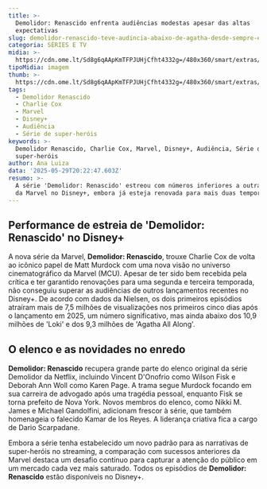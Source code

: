```yaml
---
title: >-
  Demolidor: Renascido enfrenta audiências modestas apesar das altas
  expectativas
slug: demolidor-renascido-teve-audincia-abaixo-de-agatha-desde-sempre-e-loki
categoria: SÉRIES E TV
midia: >-
  https://cdn.ome.lt/Sd8g6qAApKmTFPJUHjCfht4332g=/480x360/smart/extras/conteudos/demolidor-renascido-episode-7_GWpACfk.png
tipoMidia: imagem
thumb: >-
  https://cdn.ome.lt/Sd8g6qAApKmTFPJUHjCfht4332g=/480x360/smart/extras/conteudos/demolidor-renascido-episode-7_GWpACfk.png
tags:
  - Demolidor Renascido
  - Charlie Cox
  - Marvel
  - Disney+
  - Audiência
  - Série de super-heróis
keywords: >-
  Demolidor Renascido, Charlie Cox, Marvel, Disney+, Audiência, Série de
  super-heróis
author: Ana Luiza
data: '2025-05-29T20:22:47.603Z'
resumo: >-
  A série 'Demolidor: Renascido' estreou com números inferiores a outras séries
  da Marvel no Disney+, embora já esteja renovada para mais duas temporadas.
---
```


## Performance de estreia de 'Demolidor: Renascido' no Disney+

A nova série da Marvel, **Demolidor: Renascido**, trouxe Charlie Cox de volta ao icônico papel de Matt Murdock com uma nova visão no universo cinematográfico da Marvel (MCU). Apesar de ter sido bem recebida pela crítica e ter garantido renovações para uma segunda e terceira temporada, não conseguiu superar as audiências de outros lançamentos recentes no Disney+. De acordo com dados da Nielsen, os dois primeiros episódios atraíram mais de 7,5 milhões de visualizações nos primeiros cinco dias após o lançamento em 2025, um número significativo, mas ainda abaixo dos 10,9 milhões de 'Loki' e dos 9,3 milhões de 'Agatha All Along'.

## O elenco e as novidades no enredo

**Demolidor: Renascido** recupera grande parte do elenco original da série Demolidor da Netflix, incluindo Vincent D'Onofrio como Wilson Fisk e Deborah Ann Woll como Karen Page. A trama segue Murdock focando em sua carreira de advogado após uma tragédia pessoal, enquanto Fisk se torna prefeito de Nova York. Novos membros do elenco, como Nikki M. James e Michael Gandolfini, adicionam frescor à série, que também homenageia o falecido Kamar de los Reyes. A liderança criativa fica a cargo de Dario Scarpadane.

Embora a série tenha estabelecido um novo padrão para as narrativas de super-heróis no streaming, a comparação com sucessos anteriores da Marvel destaca um desafio contínuo para capturar a atenção do público em um mercado cada vez mais saturado. Todos os episódios de **Demolidor: Renascido** estão disponíveis no Disney+.
